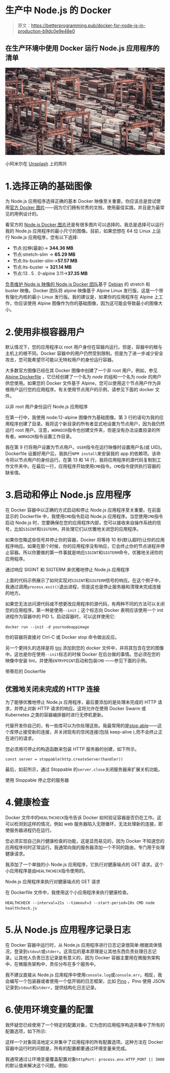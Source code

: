 # 生产中 Node.js 的 Docker

> 原文：<https://betterprogramming.pub/docker-for-node-js-in-production-b9dc0e9e48e0>

## 在生产环境中使用 Docker 运行 Node.js 应用程序的清单

![](img/23d1d478a3774c7fb575aa0519cd6300.png)

小阿米尔在 [Unsplash](https://unsplash.com/s/photos/container?utm_source=unsplash&utm_medium=referral&utm_content=creditCopyText) 上的照片

# 1.选择正确的基础图像

为 Node.js 应用程序选择正确的基本 Docker 映像至关重要。你应该总是尝试使用[官方 Docker 图片](https://hub.docker.com/_/node)——因为它们拥有优秀的文档，使用最佳实践，并且是为最常见的用例设计的。

看官方的 [Node.js Docker 图片](https://hub.docker.com/_/node)还是有很多图片可以选择的。我总是选择可以运行我的 Node.js 应用程序的最小尺寸的图像。目前，如果您想在 64 位 Linux 上运行 Node.js 应用程序，您有以下选择:

*   节点:拉伸(最新)→ **344.36 MB**
*   节点:stretch-slim → **65.29 MB**
*   节点:lts-buster-slim→**57.57 MB**
*   节点:lts-buster → **321.14 MB**
*   节点:13 . 5 . 0-alpine 3.11→**37.35 MB**

[负责维护 Node.js 映像的 Node.js Docker 团队](https://github.com/nodejs/docker-node)基于 [Debian](https://en.wikipedia.org/wiki/Debian_version_history) 的 stretch 和 buster 映像。Docker 团队将 alpine 映像基于 Alpine Linux 发行版，这是一个带有强化内核的最小 Linux 发行版。我的建议是，如果你的应用程序在 Alpine 上工作，你应该使用 Alpine 图像作为你的基础图像，因为这可能会导致最小的图像大小。

# 2.使用非根容器用户

默认情况下，您的应用程序以 root 用户身份在容器内运行。但是，容器中的根与主机上的根不同。Docker 容器中的用户仍然受到限制。但是为了进一步减少安全攻击，您可能希望尽可能以无特权用户的身份运行容器。

大多数官方图像已经在其 Docker 图像中创建了一个非 root 用户。例如，参见 [Alpine Dockerfile](https://github.com/nodejs/docker-node/blob/ab3d54cef9f236ed9792aa4b786215db9ee7c1b6/12/alpine3.11/Dockerfile) ，它已经创建了一个名为 *node* 的组和一个名为 *node* 的用户供您使用。如果您的 Docker 文件基于 Alpine，您可以使用这个节点用户作为非根用户运行您的应用程序。有关使用节点用户的示例，请参见下面的 docker 文件。

以非 root 用户身份运行 Node.js 应用程序

在第一行中，我使用 node:12-alpine 图像作为基础图像。第 3 行的语句为我的应用程序创建了目录。我将这个新目录的所有者显式地设置为节点用户，因为我仍然运行 root 用户。注意，`WORKDIR`指令也创建文件夹，但是没有办法设置目录的所有者。`WORKDIR`指令设置工作目录。

我在第 9 行将用户设置为节点用户。`USER`指令在运行映像时设置用户名(或 UID)。Dockerfile 设置好用户后，我执行`NPM install`来安装我的 app 的依赖项。该命令将以节点用户的身份运行。在第 13 和 14 行，我将应用程序的源代码复制到工作文件夹中。在最后一行，应用程序开始使用`CMD`指令。`CMD`指令提供执行容器的缺省值。

# 3.启动和停止 Node.js 应用程序

在 Docker 容器中以正确的方式启动和停止 Node.js 应用程序至关重要。在前面显示的 Dockerfile 中，我使用`CMD`指令启动 Node.js 应用程序。当您使用`CMD`指令启动 Node.js 时，您要确保在您的应用程序内部，您可以接收来自操作系统的信号，比如`SIGINT`和`SIGTERM`，并处理它们以优雅地关闭您的应用程序。

如果你忽略这些信号并停止你的容器，Docker 将等待 10 秒(默认超时)让你的应用程序响应。如果在那个时候，你的应用程序没有响应，它会终止你的节点进程并停止容器。所以你要做的第一件事就是响应`SIGINT`和`SIGTERM`命令，优雅地关闭你的应用程序。

通过响应 SIGINT 和 SIGTERM 来优雅地停止 Node.js 应用程序

上面的代码示例展示了如何实现对`SIGINT`和`SIGTERM`信号的响应。在这个例子中，我通过调用`process.exit()`退出进程，但是这也是停止服务器和清理未完成连接的地方。

如果您无法访问源代码或不想更改应用程序的源代码，有两种不同的方法可以关闭您的应用程序。第一种是使用`--init`；这个标志向 Docker 表明应该使用一个 init 进程作为容器中的 PID 1。启动容器时，可以这样使用它:

`docker run --init -d yournodeappimage`

你的容器将直接对 Ctrl-C 或 Docker stop 命令做出反应。

另一个更持久的选择是将 [tini](https://github.com/krallin/tini) 添加到您的 docker 文件中，并将其包含在您的图像中。这也是你在使用`--init`标志的时候 Docker 在后台做的事情。您必须在您的映像中安装 tini，并使用`ENTRYPOINT`启动和包装`CMD` ——参见下面的示例。

带蒂尼的 Dockerfile

## 优雅地关闭未完成的 HTTP 连接

为了能够优雅地停止 Node.js 应用程序，最后要添加的是处理未完成的 HTTP 请求，并停止对新 HTTP 请求的响应。这将允许在使用 Docker Swarm 或 Kubernetes 之类的容器编排器时进行无停机更新。

代替开发你自己的，有一些库可以为你处理这些。我最常用的是[stop able](https://github.com/hunterloftis/stoppable)——这个库停止接受新的连接，并关闭现有的空闲连接(包括 keep-alive ),而不会终止正在进行的请求。

您必须用可停止的构造函数来包装 HTTP 服务器的创建，如下所示。

```
const server = stoppable(http.createServer(handler))
```

最后，如前所示，通过 Stoppable 的`server.close`关闭服务器来扩展关机功能。

使用 Stoppable 停止您的服务器

# 4.健康检查

Docker 文件中的`HEALTHCHECK`指令告诉 Docker 如何验证容器是否仍在工作。这可以检测到这样的情况，例如 web 服务器陷入无限循环，无法处理新的连接，即使服务器进程仍在运行。

您必须实现自己执行健康检查的功能，这是显而易见的，因为 Docker 不知道您的应用程序何时正常运行。我通常向我的服务器添加一个不同的路由，专门用于处理健康请求。

我添加了一个单独的小 Node.js 应用程序，它执行对健康端点的 GET 请求。这个小应用程序是由`HEALTHCHECK`指令使用的。

Node.js 应用程序来执行对健康端点的 GET 请求

在 Dockerfile 文件中，我使用这个小应用程序来执行健康检查。

`HEALTHCHECK --interval=21s --timeout=3 --start-period=10s CMD node healthcheck.js`

# 5.从 Node.js 应用程序记录日志

在 Docker 容器中运行时，从 Node.js 应用程序进行日志记录很简单:根据具体情况，登录到`stdout`或`stderr`。这背后的基本原理是让其他东西负责处理日志记录。让其他人负责日志记录是有意义的，因为 Docker 容器主要用在微服务架构中，在微服务架构中，责任分布在多个服务中。

我不建议直接从 Node.js 应用程序中使用`console.log`或`console.err`。相反，我会编写一个包装器或者使用一个低开销的日志框架，比如 [Pino](https://github.com/pinojs/pino) 。Pino 使用 JSON 记录到`stdout`和`stderr`，提供结构化日志记录。

# 6.使用环境变量的配置

我怀疑您已经使用了一个特定的配置对象，它为您的应用程序构造并集中了所有的配置选项，如下所示:

这样一个对象简洁地定义并集中了应用程序的所有配置选项。这种方法在 Docker 容器中运行时的问题是，所有的配置都要通过环境变量来完成。

我通常通过让环境变量覆盖配置对象`httpPort: process.env.HTTP_PORT || 3000`的默认值来解决这个问题。例如: